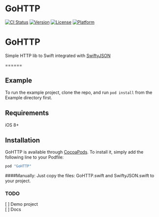 # GoHTTP

[![CI Status](http://img.shields.io/travis/GuilhermeMachado/GoHTTP.svg?style=flat)](https://travis-ci.org/GuilhermeMachado/GoHTTP)
[![Version](https://img.shields.io/cocoapods/v/GoHTTP.svg?style=flat)](http://cocoapods.org/pods/GoHTTP)
[![License](https://img.shields.io/cocoapods/l/GoHTTP.svg?style=flat)](http://cocoapods.org/pods/GoHTTP)
[![Platform](https://img.shields.io/cocoapods/p/GoHTTP.svg?style=flat)](http://cocoapods.org/pods/GoHTTP)

GoHTTP
======

Simple HTTP lib to Swift integrated with [SwiftyJSON](https://github.com/SwiftyJSON/SwiftyJSON)

======

## Example

To run the example project, clone the repo, and run `pod install` from the Example directory first.

## Requirements

iOS 8+

## Installation

GoHTTP is available through [CocoaPods](http://cocoapods.org). To install
it, simply add the following line to your Podfile:

```ruby
pod "GoHTTP"
```
####Manually:
Just copy the files: GoHTTP.swift and SwiftyJSON.swift to your project. 

### TODO
[ ] Demo project <br>
[ ] Docs